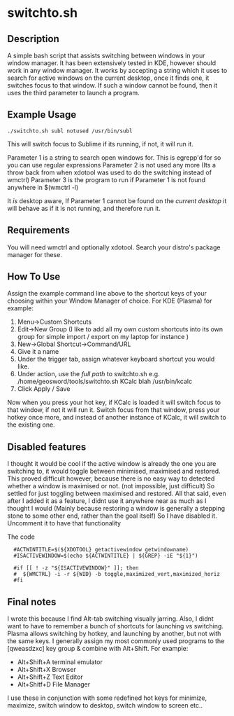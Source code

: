 # switchto.sh


## Description 

A simple bash script that assists switching between windows in your window manager. It has been extensively tested in KDE, however should work in any window manager.
It works by accepting a string which it uses to search for active windows on the current desktop, once it finds one, it switches focus to that window. 
If such a window cannot be found, then it uses the third parameter to launch a program.

## Example Usage

```
./switchto.sh subl notused /usr/bin/subl
```

This will switch focus to Sublime if its running, if not, it will run it.

Parameter 1 is a string to search open windows for. This is egrepp'd for so you can use regular expressions
Parameter 2 is not used any more (Its a throw back from when xdotool was used to do the switching instead of wmctrl)
Parameter 3 is the program to run if Parameter 1 is not found anywhere in $(wmctrl -l)

It _is_ desktop aware, If Parameter 1 cannot be found on the _current desktop_ it will behave as if it is not running, and therefore run it.

## Requirements

You will need wmctrl and optionally xdotool. Search your distro's package manager for these.

## How To Use

Assign the example command line above to the shortcut keys of your choosing within your Window Manager of choice. For KDE (Plasma) for example:
1. Menu->Custom Shortcuts
2. Edit->New Group (I like to add all my own custom shortcuts into its own group for simple import / export on my laptop for instance )
3. New->Global Shortcut->Command/URL
4. Give it a name
5. Under the trigger tab, assign whatever keyboard shortcut you would like.
6. Under action, use the _full path_ to switchto.sh e.g. /home/geosword/tools/switchto.sh KCalc blah /usr/bin/kcalc
7. Click Apply / Save


Now when you press your hot key, if KCalc is loaded it will switch focus to that window, if not it will run it. Switch focus from that window, press your hotkey once more, and instead of another instance of KCalc, it will switch to the existing one.

## Disabled features

I thought it would be cool if the active window is already the one you are switching to, it would toggle between minimised, maximised and restored.
This proved difficult however, because there is no easy way to detected whether a window is maximised or not. (not impossible, just difficult) So settled for just toggling between maximised and restored. All that said, even after I added it as a feature, I didnt use it anywhere near as much as I thought I would (Mainly because restoring a window is generally a stepping stone to some other end, rather than the goal itself) So I have disabled it. Uncomment it to have that functionality

The code 

```
  #ACTWINTITLE=$(${XDOTOOL} getactivewindow getwindowname)
  #ISACTIVEWINDOW=$(echo ${ACTWINTITLE} | ${GREP} -iE "${1}")

  #if [[ ! -z "${ISACTIVEWINDOW}" ]]; then
  #  ${WMCTRL} -i -r ${WID} -b toggle,maximized_vert,maximized_horiz
  #fi
```

## Final notes

I wrote this because I find Alt-tab switching visually jarring. Also, I didnt want to have to remember a bunch of shortcuts for launching vs switching. Plasma allows switching by hotkey, and launching by another, but not with the same keys. 
I generally assign my most commonly used programs to the [qweasdzxc] key group & combine with Alt+Shift. For example:

* Alt+Shift+A terminal emulator
* Alt+Shift+X Browser
* Alt+Shift+Z Text Editor
* Alt+Shitf+D File Manager

I use these in conjunction with some redefined hot keys for minimize, maximize, switch window to desktop, switch window to screen etc.. 